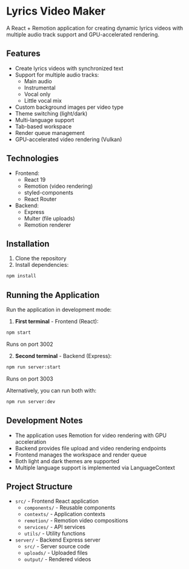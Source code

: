 # Lyrics Video Maker

A React + Remotion application for creating dynamic lyrics videos with multiple audio track support and GPU-accelerated rendering.

## Features

- Create lyrics videos with synchronized text
- Support for multiple audio tracks:
  - Main audio
  - Instrumental
  - Vocal only
  - Little vocal mix
- Custom background images per video type
- Theme switching (light/dark)
- Multi-language support
- Tab-based workspace
- Render queue management
- GPU-accelerated video rendering (Vulkan)

## Technologies

- Frontend:
  - React 19
  - Remotion (video rendering)
  - styled-components
  - React Router
- Backend:
  - Express
  - Multer (file uploads)
  - Remotion renderer

## Installation

1. Clone the repository
2. Install dependencies:
```bash
npm install
```

## Running the Application

Run the application in development mode:

1. **First terminal** - Frontend (React):
```bash
npm start
```
Runs on port 3002

2. **Second terminal** - Backend (Express):
```bash
npm run server:start
```
Runs on port 3003

Alternatively, you can run both with:
```bash
npm run server:dev
```

## Development Notes

- The application uses Remotion for video rendering with GPU acceleration
- Backend provides file upload and video rendering endpoints
- Frontend manages the workspace and render queue
- Both light and dark themes are supported
- Multiple language support is implemented via LanguageContext

## Project Structure

- `src/` - Frontend React application
  - `components/` - Reusable components
  - `contexts/` - Application contexts
  - `remotion/` - Remotion video compositions
  - `services/` - API services
  - `utils/` - Utility functions
- `server/` - Backend Express server
  - `src/` - Server source code
  - `uploads/` - Uploaded files
  - `output/` - Rendered videos
